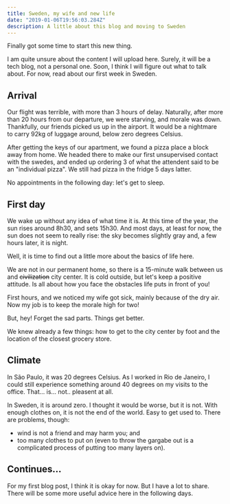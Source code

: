 ```yaml
---
title: Sweden, my wife and new life
date: "2019-01-06T19:56:03.284Z"
description: A little about this blog and moving to Sweden
---
```


Finally got some time to start this new thing.

I am quite unsure about the content I will upload here. Surely, it will be a tech blog, not a personal one. Soon, I think I will figure out what to talk about. For now, read about our first week in Sweden.

## Arrival

Our flight was terrible, with more than 3 hours of delay. Naturally, after more than 20 hours from our departure, we were starving, and morale was down. Thankfully, our friends picked us up in the airport. It would be a nightmare to carry 92kg of luggage around, below zero degrees Celsius.

After getting the keys of our apartment, we found a pizza place a block away from home. We headed there to make our first unsupervised contact with the swedes, and ended up ordering 3 of what the attendent said to be an "individual pizza". We still had pizza in the fridge 5 days latter.

No appointments in the following day: let's get to sleep.

## First day

We wake up without any idea of what time it is. At this time of the year, the sun rises around 8h30, and sets 15h30. And most days, at least for now, the sun does not seem to really rise: the sky becomes slightly gray and, a few hours later, it is night.

Well, it is time to find out a little more about the basics of life here.

We are not in our permanent home, so there is a 15-minute walk between us and ~~civilization~~ city center. It is cold outside, but let's keep a positive attitude. Is all about how you face the obstacles life puts in front of you!

First hours, and we noticed my wife got sick, mainly because of the dry air. Now my job is to keep the morale high for two!

But, hey! Forget the sad parts. Things get better.

We knew already a few things: how to get to the city center by foot and the location of the closest grocery store.

## Climate

In São Paulo, it was 20 degrees Celsius. As I worked in Rio de Janeiro, I could still experience something around 40 degrees on my visits to the office. That... is... not.. pleasent at all.

In Sweden, it is around zero. I thought it would be worse, but it is not. With enough clothes on, it is not the end of the world. Easy to get used to. There are problems, though:

- wind is not a friend and may harm you; and
- too many clothes to put on (even to throw the gargabe out is a complicated process of putting too many layers on).

## Continues...

For my first blog post, I think it is okay for now. But I have a lot to share. There will be some more useful advice here in the following days.
